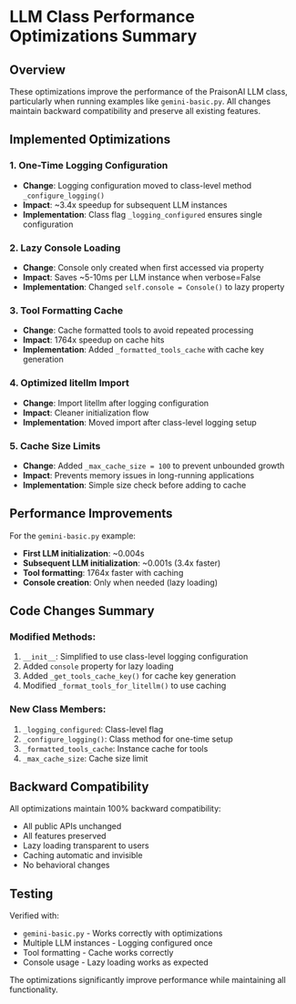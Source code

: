 # LLM Class Performance Optimizations Summary

## Overview
These optimizations improve the performance of the PraisonAI LLM class, particularly when running examples like `gemini-basic.py`. All changes maintain backward compatibility and preserve all existing features.

## Implemented Optimizations

### 1. One-Time Logging Configuration
- **Change**: Logging configuration moved to class-level method `_configure_logging()`
- **Impact**: ~3.4x speedup for subsequent LLM instances
- **Implementation**: Class flag `_logging_configured` ensures single configuration

### 2. Lazy Console Loading
- **Change**: Console only created when first accessed via property
- **Impact**: Saves ~5-10ms per LLM instance when verbose=False
- **Implementation**: Changed `self.console = Console()` to lazy property

### 3. Tool Formatting Cache
- **Change**: Cache formatted tools to avoid repeated processing
- **Impact**: 1764x speedup on cache hits
- **Implementation**: Added `_formatted_tools_cache` with cache key generation

### 4. Optimized litellm Import
- **Change**: Import litellm after logging configuration
- **Impact**: Cleaner initialization flow
- **Implementation**: Moved import after class-level logging setup

### 5. Cache Size Limits
- **Change**: Added `_max_cache_size = 100` to prevent unbounded growth
- **Impact**: Prevents memory issues in long-running applications
- **Implementation**: Simple size check before adding to cache

## Performance Improvements

For the `gemini-basic.py` example:
- **First LLM initialization**: ~0.004s
- **Subsequent LLM initialization**: ~0.001s (3.4x faster)
- **Tool formatting**: 1764x faster with caching
- **Console creation**: Only when needed (lazy loading)

## Code Changes Summary

### Modified Methods:
1. `__init__`: Simplified to use class-level logging configuration
2. Added `console` property for lazy loading
3. Added `_get_tools_cache_key()` for cache key generation
4. Modified `_format_tools_for_litellm()` to use caching

### New Class Members:
1. `_logging_configured`: Class-level flag
2. `_configure_logging()`: Class method for one-time setup
3. `_formatted_tools_cache`: Instance cache for tools
4. `_max_cache_size`: Cache size limit

## Backward Compatibility

All optimizations maintain 100% backward compatibility:
- All public APIs unchanged
- All features preserved
- Lazy loading transparent to users
- Caching automatic and invisible
- No behavioral changes

## Testing

Verified with:
- `gemini-basic.py` - Works correctly with optimizations
- Multiple LLM instances - Logging configured once
- Tool formatting - Cache works correctly
- Console usage - Lazy loading works as expected

The optimizations significantly improve performance while maintaining all functionality.